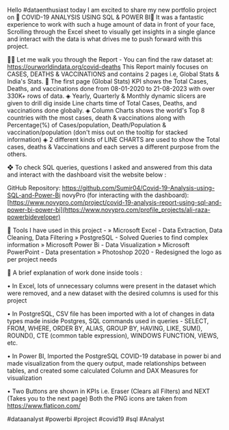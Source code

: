 Hello #dataenthusiast today I am excited to share my new portfolio project on 🌟 COVID-19 ANALYSIS USING SQL & POWER BI🌟 
It was a fantastic experience to work with such a huge amount of data in front of your face, Scrolling through the Excel sheet to visually get insights in a single glance and interact with the data is what drives me to push forward with this project.

 🚶‍♂️ Let me walk you through the Report - 
You can find the raw dataset at: https://ourworldindata.org/covid-deaths
This Report mainly focuses on CASES, DEATHS & VACCINATIONS and contains 2 pages i.e, Global Stats & India's Stats. 
🔶  The first page (Global Stats) KPI shows the Total Cases, Deaths, and vaccinations done from 08-01-2020 to 21-08-2023 with over 330K+ rows of data. 
◈ Yearly, Quarterly & Monthly dynamic slicers are given to drill dig inside Line charts time of Total Cases, Deaths, and vaccinations done globally.
◈ Column Charts shows the world's Top 8 countries with the most cases, death & vaccinations along with Percentage(%) of Cases/population, Death/Population & vaccination/population (don't miss out on the tooltip for stacked information)
◈ 2 different kinds of LINE CHARTS are used to show the Total cases, deaths & Vaccinations and each serves a different purpose from the others.

❖ To check SQL queries, questions I asked and answered from this data and interact with the dashboard visit the website below :

GitHub Repository: https://github.com/Sumir04/Covid-19-Analysis-using-SQL-and-Power-Bi
novyPro (for interacting with the dashboard): [https://www.novypro.com/project/covid-19-analysis-report-using-sql-and-power-bi-power-bi](https://www.novypro.com/profile_projects/ali-raza-powerbideveloper)

🔸 Tools I have used in this project - 
» Microsoft Excel - Data Extraction, Data Cleaning, Data Filtering
» PostgreSQL - Solved Queries to find complex information
» Microsoft Power Bi - Data Visualization
» Microsoft PowerPoint - Data presentation
» Photoshop 2020 - Redesigned the logo as per project needs

🔹 A brief explanation of work done inside tools :

• In Excel, lots of unnecessary columns were present in the dataset which were removed, and a new dataset with the desired columns is used for this project

• In PostgreSQL, CSV file has been imported with a lot of changes in data types made inside Postgres, SQL commands used in queries -
SELECT, FROM, WHERE, ORDER BY, ALIAS, GROUP BY, HAVING, LIKE, SUM(), ROUND(), CTE (common table expression), WINDOWS FUNCTION, VIEWS, etc.

• In Power BI, Imported the PostgreSQL COVID-19 database in power bi and made visualization from the query output, made relationships between tables, and created some calculated Column and DAX Measures for visualization

• Two Buttons are shown in KPIs i.e. Eraser (Clears all Filters) and NEXT (Takes you to the next page) Both the PNG icons are taken from https://www.flaticon.com/

#dataanalyst #powerbi #project #covid19 #sql #Analyst
